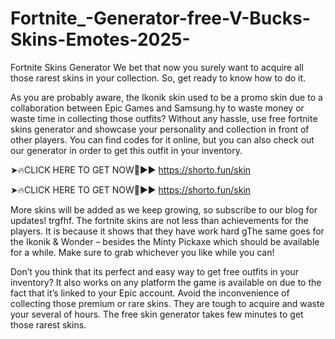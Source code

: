 # Fortnite_-Generator-free-V-Bucks-Skins-Emotes-2025-

Fortnite Skins Generator
We bet that now you surely want to acquire all those rarest skins in your collection. So, get ready to know how to do it.

As you are probably aware, the Ikonik skin used to be a promo skin due to a collaboration between Epic Games and Samsung.hy to waste money or waste time in collecting those outfits? Without any hassle, use free fortnite skins generator and showcase your personality and collection in front of other players.  You can find codes for it online, but you can also check out our generator in order to get this outfit in your inventory. 


➤🔥CLICK HERE TO GET NOW🔴►►  https://shorto.fun/skin

➤🔥CLICK HERE TO GET NOW🔴►►  https://shorto.fun/skin


More skins will be added as we keep growing, so subscribe to our blog for updates!
trgfhf.
The fortnite skins are not less than achievements for the players. It is because it shows that they have work hard gThe same goes for the Ikonik & Wonder – besides the Minty Pickaxe which should be available for a while. Make sure to grab whichever you like while you can!

Don’t you think that its perfect and easy way to get free outfits in your inventory? It also works on any platform the game is available on due to the fact that it’s linked to your Epic account.
Avoid the inconvenience of collecting those premium or rare skins. They are tough to acquire and waste your several of hours. The free skin generator takes few minutes to get those rarest skins.

